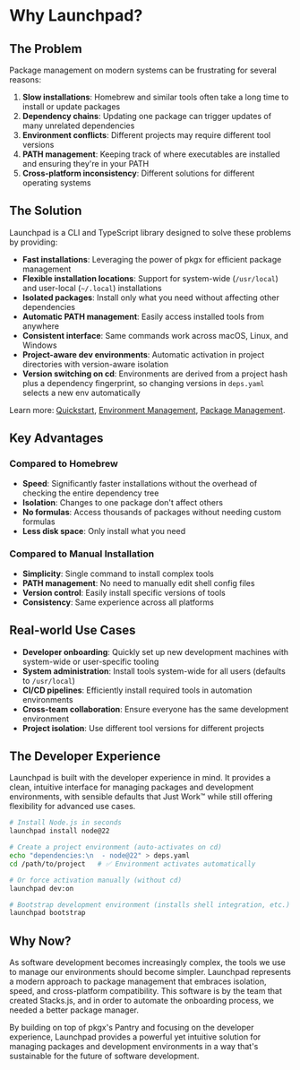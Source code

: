 # Why Launchpad?

## The Problem

Package management on modern systems can be frustrating for several reasons:

1. **Slow installations**: Homebrew and similar tools often take a long time to install or update packages
2. **Dependency chains**: Updating one package can trigger updates of many unrelated dependencies
3. **Environment conflicts**: Different projects may require different tool versions
4. **PATH management**: Keeping track of where executables are installed and ensuring they're in your PATH
5. **Cross-platform inconsistency**: Different solutions for different operating systems

## The Solution

Launchpad is a CLI and TypeScript library designed to solve these problems by providing:

- **Fast installations**: Leveraging the power of pkgx for efficient package management
- **Flexible installation locations**: Support for system-wide (`/usr/local`) and user-local (`~/.local`) installations
- **Isolated packages**: Install only what you need without affecting other dependencies
- **Automatic PATH management**: Easily access installed tools from anywhere
- **Consistent interface**: Same commands work across macOS, Linux, and Windows
- **Project-aware dev environments**: Automatic activation in project directories with version-aware isolation
- **Version switching on cd**: Environments are derived from a project hash plus a dependency fingerprint, so changing versions in `deps.yaml` selects a new env automatically

Learn more: [Quickstart](https://stacks-launchpad.netlify.app/quickstart), [Environment Management](https://stacks-launchpad.netlify.app/features/environment-management), [Package Management](https://stacks-launchpad.netlify.app/features/package-management).

## Key Advantages

### Compared to Homebrew

- **Speed**: Significantly faster installations without the overhead of checking the entire dependency tree
- **Isolation**: Changes to one package don't affect others
- **No formulas**: Access thousands of packages without needing custom formulas
- **Less disk space**: Only install what you need

### Compared to Manual Installation

- **Simplicity**: Single command to install complex tools
- **PATH management**: No need to manually edit shell config files
- **Version control**: Easily install specific versions of tools
- **Consistency**: Same experience across all platforms

## Real-world Use Cases

- **Developer onboarding**: Quickly set up new development machines with system-wide or user-specific tooling
- **System administration**: Install tools system-wide for all users (defaults to `/usr/local`)
- **CI/CD pipelines**: Efficiently install required tools in automation environments
- **Cross-team collaboration**: Ensure everyone has the same development environment
- **Project isolation**: Use different tool versions for different projects

## The Developer Experience

Launchpad is built with the developer experience in mind. It provides a clean, intuitive interface for managing packages and development environments, with sensible defaults that Just Work™ while still offering flexibility for advanced use cases.

```bash
# Install Node.js in seconds
launchpad install node@22

# Create a project environment (auto-activates on cd)
echo "dependencies:\n  - node@22" > deps.yaml
cd /path/to/project   # ✅ Environment activates automatically

# Or force activation manually (without cd)
launchpad dev:on

# Bootstrap development environment (installs shell integration, etc.)
launchpad bootstrap
```

## Why Now?

As software development becomes increasingly complex, the tools we use to manage our environments should become simpler. Launchpad represents a modern approach to package management that embraces isolation, speed, and cross-platform compatibility. This software is by the team that created Stacks.js, and in order to automate the onboarding process, we needed a better package manager.

By building on top of pkgx's Pantry and focusing on the developer experience, Launchpad provides a powerful yet intuitive solution for managing packages and development environments in a way that's sustainable for the future of software development.
